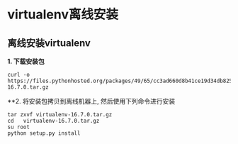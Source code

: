 # virtualenv离线安装
## 离线安装virtualenv 
**1. 下载安装包**
```shell
curl -o https://files.pythonhosted.org/packages/49/65/cc3ad660d8b41ce19d34db825d00e022ba72415df1abf8a24984f9cfe50b/virtualenv-16.7.0.tar.gz
```
**2. 将安装包拷贝到离线机器上, 然后使用下列命令进行安装
```shell
tar zxvf virtualenv-16.7.0.tar.gz
cd   virtualenv-16.7.0.tar.gz
su root
python setup.py install
```